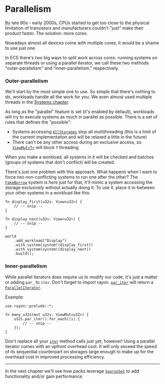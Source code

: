 # Parallelism

By late 90s - early 2000s, CPUs started to get too close to the physical limitation of transistors and manufacturers couldn't "just" make their product faster. The solution: more cores.

Nowadays almost all devices come with multiple cores, it would be a shame to use just one.

In ECS there's two big ways to split work across cores: running systems on separate threads or using a parallel iterator, we call these two methods "outer-parallelism" and "inner-parallelism," respectively.

### Outer-parallelism

We'll start by the most simple one to use. So simple that there's nothing to do, workloads handle all the work for you. We even almost used multiple threads in the [Systems chapter](../fundamentals/systems.md).

As long as the "parallel" feature is set (it's enabled by default), workloads will try to execute systems as much in parallel as possible. There is a set of rules that defines the "possible":
- Systems accessing [`AllStorages`](https://docs.rs/shipyard/latest/shipyard/struct.AllStorages.html) stop all multithreading (this is a limit of the current implementation and will be relaxed a little in the future)
- There can't be any other access during an exclusive access, so [`ViewMut<T>`](https://docs.rs/shipyard/latest/shipyard/struct.ViewMut.html) will block `T` threading

When you make a workload, all systems in it will be checked and batches (groups of systems that don't conflict) will be created.

There's just one problem with this approach. What happens when I want to force two non-conflicting systems to run one after the other? The [`FakeBorrow`](https://docs.rs/shipyard/latest/shipyard/struct.FakeBorrow.html) system is here just for that, it'll mimic a system accessing the storage exclusively without actually doing it. To use it, place it in-between your other systems in a workload like this:

```rust, noplaypen
fn display_first(u32s: View<u32>) {
    // -- snip --
}

fn display_next(u32s: View<u32>) {
    // -- snip --
}

world
    .add_workload("Display")
    .with_system(system!(display_first))
    .with_system(system!(display_next))
    .build();
```

### Inner-parallelism

While parallel iterators does require us to modify our code, it's just a matter or adding `par_` to `iter`.
Don't forget to import rayon. [`par_iter`](https://docs.rs/shipyard/latest/shipyard/trait.IntoIter.html#tymethod.par_iter) will return a [`ParallelIterator`](https://docs.rs/rayon/latest/rayon/iter/trait.ParallelIterator.html).

Example:
```rust, noplaypen
use rayon::prelude::*;

fn many_u32s(mut u32s: ViewMut<u32>) {
    u32s.par_iter().for_each(|i| {
        // -- snip --
    });
}
```

Don't replace all your [`iter`](https://docs.rs/shipyard/latest/shipyard/trait.IntoIter.html#tymethod.iter) method calls just yet, however! Using a parallel iterator comes with an upfront overhead cost. It will only exceed the speed of its sequential counterpart on storages large enough to make up for the overhead cost in improved processing efficiency.

---

In the next chapter we'll see how packs leverage [`SparseSet`](https://docs.rs/shipyard/latest/shipyard/struct.SparseSet.html) to add functionality and/or gain performance.
